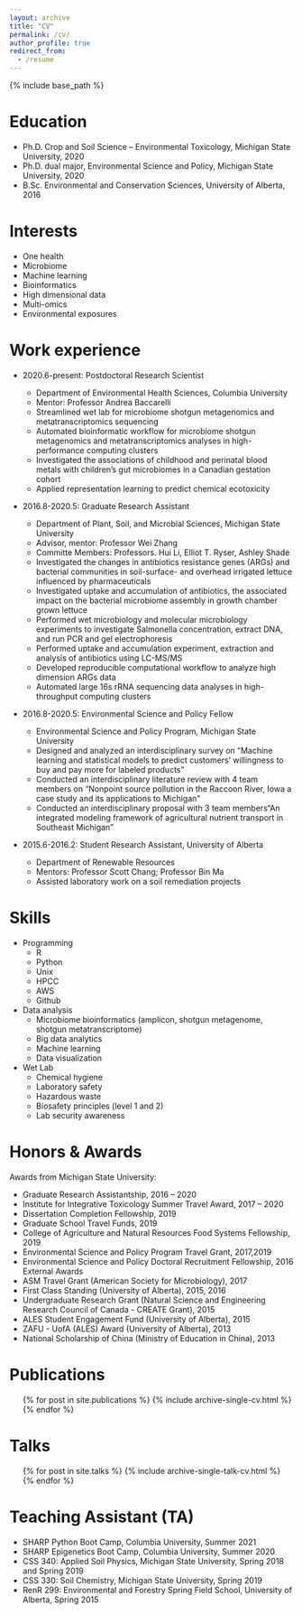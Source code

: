 ```yaml
---
layout: archive
title: "CV"
permalink: /cv/
author_profile: true
redirect_from:
  - /resume
---
```


{% include base_path %}

Education
======
* Ph.D. Crop and Soil Science – Environmental Toxicology, Michigan State University, 2020
* Ph.D. dual major, Environmental Science and Policy, Michigan State University, 2020
* B.Sc. Environmental and Conservation Sciences, University of Alberta, 2016

Interests
======
* One health
* Microbiome
* Machine learning
* Bioinformatics
* High dimensional data
* Multi-omics
* Environmental exposures


Work experience
======
* 2020.6-present: Postdoctoral Research Scientist
  * Department of Environmental Health Sciences, Columbia University
  * Mentor: Professor Andrea Baccarelli
  * Streamlined wet lab for microbiome shotgun metagenomics and metatranscriptomics sequencing
  * Automated bioinformatic workflow for microbiome shotgun metagenomics and metatranscriptomics analyses in high-performance computing clusters
  * Investigated the associations of childhood and perinatal blood metals with children’s gut microbiomes in a Canadian gestation cohort
  * Applied representation learning to predict chemical ecotoxicity


* 2016.8-2020.5: Graduate Research Assistant
  * Department of Plant, Soil, and Microbial Sciences, Michigan State University
  * Advisor, mentor: Professor Wei Zhang
  * Committe Members: Professors. Hui Li, Elliot T. Ryser, Ashley Shade
  * Investigated the changes in antibiotics resistance genes (ARGs) and bacterial communities in soil-surface- and overhead irrigated lettuce influenced by pharmaceuticals
  * Investigated uptake and accumulation of antibiotics, the associated impact on the bacterial microbiome assembly in growth chamber grown lettuce
  * Performed wet microbiology and molecular microbiology experiments to investigate Salmonella concentration, extract DNA, and run PCR and gel electrophoresis
  * Performed uptake and accumulation experiment, extraction and analysis of antibiotics using LC-MS/MS
  * Developed reproducible computational workflow to analyze high dimension ARGs data
  * Automated large 16s rRNA sequencing data analyses in high-throughput computing clusters

  
* 2016.8-2020.5: Environmental Science and Policy Fellow
  * Environmental Science and Policy Program, Michigan State University
  * Designed and analyzed an interdisciplinary survey on “Machine learning and statistical models to predict customers’ willingness to buy and pay more for labeled products”
  * Conducted an interdisciplinary literature review with 4 team members on “Nonpoint source pollution in the Raccoon River, Iowa a case study and its applications to Michigan”
  * Conducted an interdisciplinary proposal with 3 team members“An integrated modeling framework of agricultural nutrient transport in Southeast Michigan”

* 2015.6-2016.2: Student Research Assistant, University of Alberta
  * Department of Renewable Resources
  * Mentors: Professor Scott Chang; Professor Bin Ma
  * Assisted laboratory work on a soil remediation projects


Skills
======
* Programming
  * R
  * Python
  * Unix
  * HPCC
  * AWS
  * Github
* Data analysis
  *  Microbiome bioinformatics (amplicon, shotgun metagenome, shotgun metatranscriptome)
  *  Big data analytics
  *  Machine learning
  *  Data visualization
* Wet Lab
  * Chemical hygiene
  * Laboratory safety
  * Hazardous waste
  * Biosafety principles (level 1 and 2)
  * Lab security awareness


Honors & Awards
=====
Awards from Michigan State University: 
* Graduate Research Assistantship, 2016 – 2020
* Institute for Integrative Toxicology Summer Travel Award, 2017 – 2020
* Dissertation Completion Fellowship, 2019
* Graduate School Travel Funds, 2019
* College of Agriculture and Natural Resources Food Systems Fellowship, 2019
* Environmental Science and Policy Program Travel Grant, 2017,2019
* Environmental Science and Policy Doctoral Recruitment Fellowship, 2016
External Awards
* ASM Travel Grant (American Society for Microbiology), 2017
* First Class Standing (University of Alberta), 2015, 2016
* Undergraduate Research Grant (Natural Science and Engineering Research Council of Canada - CREATE Grant), 2015
* ALES Student Engagement Fund (University of Alberta), 2015
* ZAFU - UofA (ALES) Award  (University of Alberta), 2013
* National Scholarship of China (Ministry of Education in China), 2013



Publications
======
  <ul>{% for post in site.publications %}
    {% include archive-single-cv.html %}
  {% endfor %}</ul>
  
Talks
======
  <ul>{% for post in site.talks %}
    {% include archive-single-talk-cv.html %}
  {% endfor %}</ul>
  
Teaching Assistant (TA)
======
* SHARP Python Boot Camp, Columbia University, Summer 2021
* SHARP Epigenetics Boot Camp, Columbia University, Summer 2020
* CSS 340: Applied Soil Physics, Michigan State University, Spring 2018 and Spring 2019
* CSS 330: Soil Chemistry, Michigan State University, Spring 2019
* RenR 299: Environmental and Forestry Spring Field School, University of Alberta, Spring 2015
  
